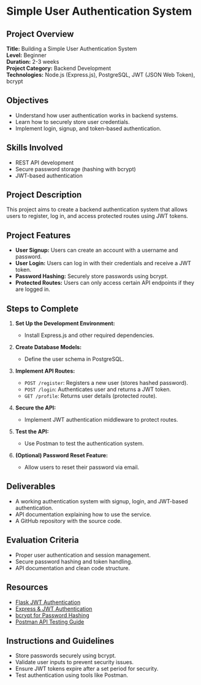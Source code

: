 # Simple User Authentication System

## Project Overview

**Title:** Building a Simple User Authentication System  
**Level:** Beginner  
**Duration:** 2-3 weeks  
**Project Category:** Backend Development  
**Technologies:** Node.js (Express.js), PostgreSQL, JWT (JSON Web Token), bcrypt

## Objectives

- Understand how user authentication works in backend systems.
- Learn how to securely store user credentials.
- Implement login, signup, and token-based authentication.

## Skills Involved

- REST API development
- Secure password storage (hashing with bcrypt)
- JWT-based authentication

## Project Description

This project aims to create a backend authentication system that allows users to register, log in, and access protected routes using JWT tokens.

## Project Features

- **User Signup:** Users can create an account with a username and password.
- **User Login:** Users can log in with their credentials and receive a JWT token.
- **Password Hashing:** Securely store passwords using bcrypt.
- **Protected Routes:** Users can only access certain API endpoints if they are logged in.

## Steps to Complete

1. **Set Up the Development Environment:**

   - Install Express.js and other required dependencies.

2. **Create Database Models:**

   - Define the user schema in PostgreSQL.

3. **Implement API Routes:**

   - `POST /register`: Registers a new user (stores hashed password).
   - `POST /login`: Authenticates user and returns a JWT token.
   - `GET /profile`: Returns user details (protected route).

4. **Secure the API:**

   - Implement JWT authentication middleware to protect routes.

5. **Test the API:**

   - Use Postman to test the authentication system.

6. **(Optional) Password Reset Feature:**
   - Allow users to reset their password via email.

## Deliverables

- A working authentication system with signup, login, and JWT-based authentication.
- API documentation explaining how to use the service.
- A GitHub repository with the source code.

## Evaluation Criteria

- Proper user authentication and session management.
- Secure password hashing and token handling.
- API documentation and clean code structure.

## Resources

- [Flask JWT Authentication](https://flask-jwt-extended.readthedocs.io/en/stable/)
- [Express & JWT Authentication](https://www.digitalocean.com/community/tutorials)
- [bcrypt for Password Hashing](https://www.npmjs.com/package/bcrypt)
- [Postman API Testing Guide](https://learning.postman.com/docs/)

## Instructions and Guidelines

- Store passwords securely using bcrypt.
- Validate user inputs to prevent security issues.
- Ensure JWT tokens expire after a set period for security.
- Test authentication using tools like Postman.
